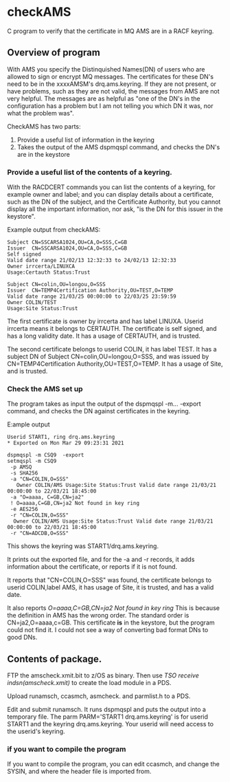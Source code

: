 # checkAMS
C program to verify that the certificate in MQ AMS are in a RACF keyring.

## Overview of program
With AMS you specify the Distinquished Names(DN) of users who are allowed to sign or encrypt MQ messages.  The certificates for these DN's need to be in the xxxxAMSM's drq.ams.keyring.  If they are not present, or have problems, such as they are not valid, the messages from AMS are not very helpful.  The messages are as helpful as "one of the DN's in the configuration has a problem but I am not telling you which DN it was, nor what the problem was".

CheckAMS has two parts:
1. Provide a useful list of information in the keyring
1. Takes the output of the AMS dspmqspl command, and checks the DN's are in the keystore

### Provide a useful list of the contents of a keyring.
With the RACDCERT commands you can list the contents of a keyring, for example owner and label; and you can display details about a certificate, such as the DN of the subject, and the Certificate Authority, but you cannot display all the important information, nor ask, "is the DN for this issuer in the keystore".

Example output from checkAMS:
```
Subject CN=SSCARSA1024,OU=CA,O=SSS,C=GB                                                         
Issuer  CN=SSCARSA1024,OU=CA,O=SSS,C=GB                                                         
Self signed                                                                                     
Valid date range 21/02/13 12:32:33 to 24/02/13 12:32:33                                         
Owner irrcerta/LINUXCA                                                                          
Usage:Certauth Status:Trust                                                                     
                                                                                                           
Subject CN=colin,OU=longou,O=SSS                                                                
Issuer  CN=TEMP4Certification Authority,OU=TEST,O=TEMP                                          
Valid date range 21/03/25 00:00:00 to 22/03/25 23:59:59                                         
Owner COLIN/TEST                                                                                
Usage:Site Status:Trust      
```    
The first certificate is owner by irrcerta and has label LINUXA.   Userid irrcerta means it belongs to CERTAUTH.  The certificate is self signed, and has a long validity date.  It has a usage of CERTAUTH, and is trusted.

The second certificate belongs to userid COLIN, it has label TEST. It has a subject DN of Subject CN=colin,OU=longou,O=SSS, and was issued by CN=TEMP4Certification Authority,OU=TEST,O=TEMP.   It has a usage of Site, and is trusted.


### Check the AMS set up
The program takes as input the output of the dspmqspl -m... -export command, and checks the DN against certificates in the keyring.

E:ample output
```   
Userid START1, ring drq.ams.keyring                                                                                  
* Exported on Mon Mar 29 09:23:31 2021                                                                               
                                                                                                                      
dspmqspl -m CSQ9  -export                                                                                          
setmqspl -m CSQ9                                                                                                     
 -p AMSQ                                                                                                             
 -s SHA256                                                                                                           
 -a "CN=COLIN,O=SSS"                                                                                                 
   Owner COLIN/AMS Usage:Site Status:Trust Valid date range 21/03/21 00:00:00 to 22/03/21 18:45:00                  
 -a "O=aaaa, C=GB,CN=ja2"                                                                                            
 ! O=aaaa,C=GB,CN=ja2 Not found in key ring                                                                           
 -e AES256                                                                                                           
 -r "CN=COLIN,O=SSS"                                                                                                 
  Owner COLIN/AMS Usage:Site Status:Trust Valid date range 21/03/21 00:00:00 to 22/03/21 18:45:00                  
 -r "CN=ADCDB,O=SSS"    
```   
   
This shows the keyring was START1/drq.ams.keyring.

It prints out the exported file, and for the -a and -r records, it adds information about the certificate, or reports if it is not found.

It reports that "CN=COLIN,O=SSS" was found, the certificate belongs to userid COLIN,label AMS, it has usage of Site, it is trusted, and has a valid date.

It also reports *O=aaaa,C=GB,CN=ja2 Not found in key ring*   This is because the definition in AMS has the wrong order.   The standard order is CN=ja2,O=aaaa,c=GB.  This certificate **is** in the keystore, but the program could not find it.  I could not see a way of converting bad format DNs to good DNs.

## Contents of package.
FTP the amscheck.xmit.bit to z/OS as binary.   Then use *TSO receive indsn(amscheck.xmit)* to create the load module in a PDS.

Upload  runamsch, ccasmch, asmcheck. and parmlist.h to a PDS.

Edit and submit runamsch.   It runs dspmqspl and puts the output into a temporary file.
The parm PARM='START1 drq.ams.keyring' is for userid START1 and the keyring drq.ams.keyring.   Your userid will need access to the userid's keyring. 

### if you want to compile the program
If you want to compile the program, you can edit ccasmch, and change the SYSIN, and where the header file is imported from.

